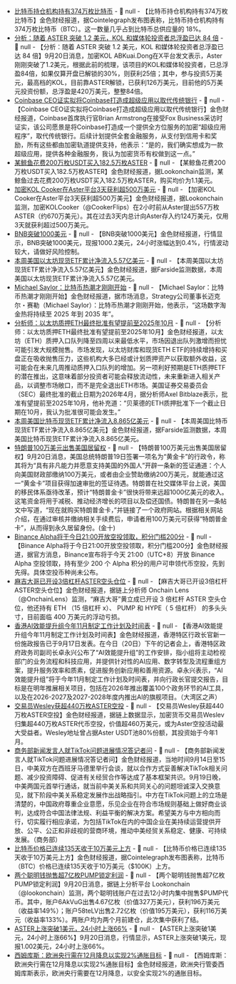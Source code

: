- [比特币持仓机构持有374万枚比特币]() - 📰 null - 【比特币持仓机构持有374万枚比特币】金色财经报道，据Cointelegraph发布图表称，比特币持仓机构持有374万枚比特币（BTC）。这一数量几乎占到比特币总供应量的 18%。
- [分析：随着 ASTER 突破 1.2 美元，KOL 和媒体轮投资者总浮盈已达 84 倍](https://x.com/_FORAB/status/1969360415839961542) - 📰 null - 【分析：随着 ASTER 突破 1.2 美元，KOL 和媒体轮投资者总浮盈已达 84 倍】9月20日消息，加密KOL ABKuai.Dong在X平台发文表示，Aster刚刚突破了1.2美元，根据此前的梳理，该项目的KOL和媒体轮投资者，已总浮盈84倍，如果仅算开盘已解锁的30%，则获利25倍；其中，参与投资5万美元，最高档的KOL，目前靠ASTER解锁，已获利126万美元，目前他的5万美元投资份额，总浮盈是420万美元，整整84倍。
- [Coinbase CEO证实拟将Coinbase打造成超级应用以取代传统银行](https://www.youtube.com/watch?v=02YqCHhSIRM) - 📰 null - 【Coinbase CEO证实拟将Coinbase打造成超级应用以取代传统银行】金色财经报道，Coinbase首席执行官Brian Armstrong在接受Fox Business采访时证实，该公司愿景是将Coinbase打造成一个提供全方位服务的加密“超级应用程序”，取代传统银行。后续计划提供全套金融服务，从支付到信用卡和奖励，所有这些都由加密轨道提供支持，他表示：“是的，我们确实想成为一款超级应用，提供各种金融服务，我认为加密货币有权做到这一点。”
- [某鲸鱼花费200万枚USDT买入182.5万枚ASTER](https://x.com/lookonchain/status/1969343914793439496) - 📰 null - 【某鲸鱼花费200万枚USDT买入182.5万枚ASTER】金色财经报道，据Lookonchain监测，某鲸鱼过去花费200万枚USDT买入182.5万枚ASTER，购买均价为1.1美元。
- [加密KOL Cooker在Aster平台3天获利超500万美元](https://x.com/lookonchain/status/1969340993309680025) - 📰 null - 【加密KOL Cooker在Aster平台3天获利超500万美元】金色财经报道，据Lookonchain监测，加密KOLCooker（@CookerFlips）在2小时前从Aster提出557万枚ASTER（约670万美元）。其在过去3天内总计向Aster存入约124万美元，仅用3天就获利超过500万美元。
- [BNB突破1000美元]() - 📰 null - 【BNB突破1000美元】金色财经报道，行情显示，BNB突破1000美元，现报1000.2美元，24小时涨幅达到0.4%，行情波动较大，请做好风险控制。
- [本周美国以太坊现货ETF累计净流入5.57亿美元](https://farside.co.uk/?p=1518) - 📰 null - 【本周美国以太坊现货ETF累计净流入5.57亿美元】金色财经报道，据Farside监测数据，本周美国以太坊现货ETF累计净流入5.57亿美元。
- [Michael Saylor：比特币热潮才刚刚开始](https://x.com/coinbureau/status/1969336318695260555) - 📰 null - 【Michael Saylor：比特币热潮才刚刚开始】金色财经报道，据市场消息，Strategy公司董事长迈克尔・赛勒（Michael Saylor）：比特币热潮才刚刚开始，他表示，“这场数字淘金热将持续至 2025 年到 2035 年”。
- [分析师：以太坊质押ETH最终批准有望提前至2025年10月](https://x.com/Axel_bitblaze69/status/1967953221022069100) - 📰 null - 【分析师：以太坊质押ETH最终批准有望提前至2025年10月】金色财经报道，以太坊（ETH）质押入口队列降至四周以来最低水平，市场因退出队列激增而担忧可能引发大规模抛售。市场发现，以太坊财库和现货ETH ETF的持续增持和买盘正在吸收抛售压力，这些机构大多已经或计划质押资产以获取额外收益，这可能会在未来几周推动质押入口队列的增加。另一项利好预期是ETH质押ETF的潜在推出，这意味着部分投资者可能会释放流动性，未来重新进入相关产品，以调整市场敞口，而不是完全退出ETH市场。美国证券交易委员会（SEC）最终批准的截止日期为2026年4月，据分析师Axel Bitblaze表示，批准有望提前至2025年10月，他补充道：“贝莱德的ETH质押批准下一个截止日期在10月，我认为批准很可能会发生。”
- [本周美国比特币现货ETF累计净流入8.865亿美元](https://farside.co.uk/btc/) - 📰 null - 【本周美国比特币现货ETF累计净流入8.865亿美元】金色财经报道，据Farside监测数据，本周美国比特币现货ETF累计净流入8.865亿美元。
- [特朗普100万美元出售美国居留权]() - 📰 null - 【特朗普100万美元出售美国居留权】9月20日消息，美国总统特朗普19日签署一项名为“黄金卡”的行政令，称其将为“具有非凡能力并愿意支持美国的外国人”开辟一条新的签证通道：个人向美国财政部缴纳100万美元，或者由企业赞助缴纳200万美元，就能通过这一“黄金卡”项目获得加速审批的签证待遇。特朗普在社交媒体平台上说，美国的移民体系亟待改革，预计“特朗普金卡”很快将带来远超1000亿美元的收入。这笔资金将用于减税、推动经济增长的项目以及偿还国债。特朗普在另一条帖文中写道，“现在就购买特朗普金卡，”并链接了一个政府网站。根据相关网站介绍，在通过审核并缴纳相关手续费后，申请者用100万美元可获得“特朗普金卡”，从而得到永久居留身份。(金十)
- [Binance Alpha将于今日21:00开放空投领取，积分门槛200分]() - 📰 null - 【Binance Alpha将于今日21:00开放空投领取，积分门槛200分】金色财经报道，据官方消息，Binance宣布将于今天 21:00（UTC+8）开放 Binance Alpha 空投领取，持有至少 200 个 Alpha 积分的用户可申领代币空投，先到先得。具体空投币种尚未公布。
- [麻吉大哥已开设3倍杠杆ASTER空头仓位](https://x.com/OnchainLens/status/1969327242397565128) - 📰 null - 【麻吉大哥已开设3倍杠杆ASTER空头仓位】金色财经报道，据链上分析师 Onchain Lens（@OnchainLens）监测，“麻吉大哥”黄立成已开设 3 倍杠杆 ASTER 空头仓位，他还持有 ETH （15 倍杠杆 x）、 PUMP 和 HYPE（ 5 倍杠杆） 的多头头寸，目前面临 400 万美元的浮动亏损。
- [香港AI效能提升组今年11月制定工作计划及时间表]() - 📰 null - 【香港AI效能提升组今年11月制定工作计划及时间表】金色财经报道，香港特区行政长官新一份施政报告已于9月17日发表。在今日（20日）下午的记者会上，香港特区政府政务司副司长卓永兴公布了“AI效能提升组”的工作安排，指小组将主动检视部门的业务流程和科技应用，并提供针对性的AI应用、数字转型及流程重组方案，提升服务效率和质素，促进服务创新应用和善用资源。卓永兴表示，“AI效能提升组”将于今年11月制定工作计划及时间表，并向行政长官提交报告，目标是在明年推展相关项目，包括在2026年推出覆盖100个政务环节的AI工具，以及在2026-2027及2027-2028年度内推出AI的旗舰项目。（大湾区之声）
- [交易员Wesley获超440万枚ASTER空投](https://bscscan.com/address/0xf1AA6502109EE2af8ac1324F934b24f75fC9C0AB) - 📰 null - 【交易员Wesley获超440万枚ASTER空投】金色财经报道，据链上数据显示，加密货币交易员Weslev归集超440万枚ASTER代币空投，价值超460万美元，或为Aster空投活动最大受益者。Wesley地址曾占据Aster USDT池80%份额，其投资始于今年1月。
- [商务部新闻发言人就TikTok问题进展情况答记者问]() - 📰 null - 【商务部新闻发言人就TikTok问题进展情况答记者问】金色财经报道，当地时间9月14日至15日，中美双方在西班牙马德里举行会谈，就以合作方式妥善解决TikTok相关问题、减少投资障碍、促进有关经贸合作等达成了基本框架共识。9月19日晚，中美两国元首举行通话，就当前中美关系和共同关心的问题坦诚深入交换意见，就下阶段中美关系稳定发展作出战略指引。中方在TikTok问题上的立场是清楚的，中国政府尊重企业意愿，乐见企业在符合市场规则基础上做好商业谈判，达成符合中国法律法规、利益平衡的解决方案。希望美方与中方相向而行，切实履行相应承诺，为包括TikTok在内的中国企业在美持续运营提供开放、公平、公正和非歧视的营商环境，推动中美经贸关系稳定、健康、可持续发展。（商务部）
- [比特币价格已连续135天收于10万美元上方](https://x.com/Cointelegraph/status/1969310666646303132) - 📰 null - 【比特币价格已连续135天收于10万美元上方】金色财经报道，据Cointelegraph发布图表称，比特币（BTC）价格已连续135天收于10万美元（$100K）上方。
- [两个聪明钱抛售超7亿枚PUMP锁定利润](https://x.com/lookonchain/status/1969310945496474023) - 📰 null - 【两个聪明钱抛售超7亿枚PUMP锁定利润】9月20日消息，据链上分析平台 Lookonchain（@lookonchain）监测，两个聪明钱账户在过去12小时内集中抛售$PUMP代币。其中，账户6AkVuG出售4.67亿枚（价值327万美元），获利196万美元（收益率149%）；账户58teLV出售2.72亿枚（价值195万美元），获利116万美元（收益率133%）。两账户均为两个月前建仓，此次集中获利了结。
- [ASTER上涨突破1美元，24小时上涨66%]() - 📰 null - 【ASTER上涨突破1美元，24小时上涨66%】9月20日消息，行情显示，ASTER上涨突破1美元，现报1.002美元，24小时上涨66%。
- [西姆库斯：欧洲央行需在12月降息以实现2%通胀目标]() - 📰 null - 【西姆库斯：欧洲央行需在12月降息以实现2%通胀目标】金色财经报道，欧洲央行管委西姆库斯表示，欧洲央行需要在12月降息，以安全实现2%的通胀目标。
